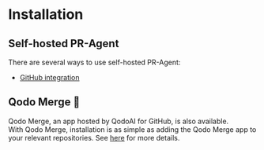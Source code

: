 # Installation

## Self-hosted PR-Agent

There are several ways to use self-hosted PR-Agent:
- [GitHub integration](./github.md)

## Qodo Merge 💎

Qodo Merge, an app hosted by QodoAI for GitHub, is also available.
<br>
With Qodo Merge, installation is as simple as adding the Qodo Merge app to your relevant repositories.
See [here](https://qodo-merge-docs.qodo.ai/installation/qodo_merge/) for more details.

